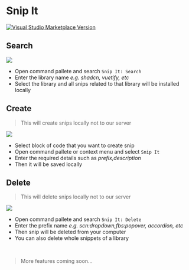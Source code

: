 # Snip It

<a href="https://marketplace.visualstudio.com/items?itemName=mfazail.snip-it-vscode" target="__blank"><img src="https://img.shields.io/visual-studio-marketplace/v/mfazail.snip-it-vscode.svg?color=6366f1&amp;label=VS%20Code%20Marketplace&logo=visual-studio-code" alt="Visual Studio Marketplace Version" /></a>

## Search 

<img src="https://snipit.mfazail.com/assets/vscode-search.png" />

- Open command pallete and search `Snip It: Search`
- Enter the library name _e.g. shadcn, vuetify, etc_
- Select the library and all snips related to that library will be installed locally


## Create

> This will create snips locally not to our server

<img src="https://snipit.mfazail.com/assets/vscode-snipit.png" />

- Select block of code that you want to create snip
- Open command pallete or context menu and select `Snip It`
- Enter the required details such as _prefix,description_
- Then it will be saved locally

## Delete

> This will delete snips locally not to our server

<img src="https://snipit.mfazail.com/assets/vscode-delete.png" />

- Open command pallete and search `Snip It: Delete`
- Enter the prefix name _e.g. scn:dropdown,fbs:popover, accordion, etc_
- Then snip will be deleted from your computer
- You can also delete whole snippets of a library

<br>

> More features coming soon...